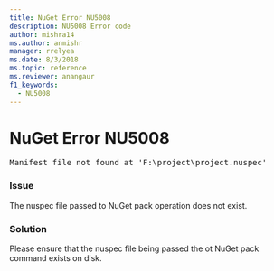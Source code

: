 ```yaml
---
title: NuGet Error NU5008
description: NU5008 Error code
author: mishra14
ms.author: anmishr
manager: rrelyea
ms.date: 8/3/2018
ms.topic: reference
ms.reviewer: anangaur
f1_keywords:
  - NU5008
---
```


# NuGet Error NU5008
<pre>Manifest file not found at 'F:\project\project.nuspec'</pre>

### Issue

The nuspec file passed to NuGet pack operation does not exist.


### Solution

Please ensure that the nuspec file being passed the ot NuGet pack command exists on disk.

